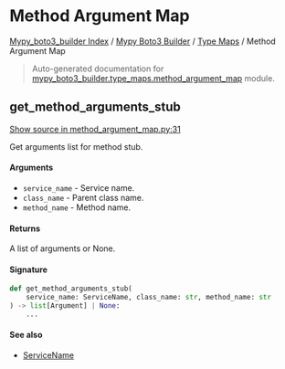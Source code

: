 # Method Argument Map

[Mypy_boto3_builder Index](../../README.md#mypy_boto3_builder-index) /
[Mypy Boto3 Builder](../index.md#mypy-boto3-builder) /
[Type Maps](./index.md#type-maps) /
Method Argument Map

> Auto-generated documentation for [mypy_boto3_builder.type_maps.method_argument_map](https://github.com/youtype/mypy_boto3_builder/blob/main/mypy_boto3_builder/type_maps/method_argument_map.py) module.

## get_method_arguments_stub

[Show source in method_argument_map.py:31](https://github.com/youtype/mypy_boto3_builder/blob/main/mypy_boto3_builder/type_maps/method_argument_map.py#L31)

Get arguments list for method stub.

#### Arguments

- `service_name` - Service name.
- `class_name` - Parent class name.
- `method_name` - Method name.

#### Returns

A list of arguments or None.

#### Signature

```python
def get_method_arguments_stub(
    service_name: ServiceName, class_name: str, method_name: str
) -> list[Argument] | None:
    ...
```

#### See also

- [ServiceName](../service_name.md#servicename)
